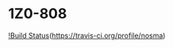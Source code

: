 # 1Z0-808
[!Build Status](https://travis-ci.org/nosma/1Z0-808.svg?branch=master)(https://travis-ci.org/profile/nosma)